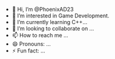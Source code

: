 - 👋 Hi, I’m @PhoenixAD23
- 👀 I’m interested in Game Development.
- 🌱 I’m currently learning C++...
- 💞️ I’m looking to collaborate on ...
- 📫 How to reach me ...
- 😄 Pronouns: ...
- ⚡ Fun fact: ...

<!---
PhoenixAD23/PhoenixAD23 is a ✨ special ✨ repository because its `README.md` (this file) appears on your GitHub profile.
You can click the Preview link to take a look at your changes.
--->
